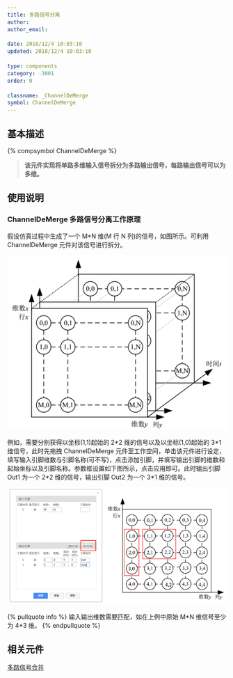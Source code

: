 ```yaml
---
title: 多路信号分离
author:
author_email:

date: 2018/12/4 10:03:10
updated: 2018/12/4 10:03:10

type: components
category: -3001
order: 0

classname: _ChannelDeMerge
symbol: ChannelDeMerge
---
```


## 基本描述

{% compsymbol ChannelDeMerge %}

> **该元件实现将单路多维输入信号拆分为多路输出信号，每路输出信号可以为多维。**

## 使用说明

### ChannelDeMerge 多路信号分离工作原理

假设仿真过程中生成了一个 M\*N 维(M 行 N 列)的信号，如图所示。可利用 ChannelDeMerge 元件对该信号进行拆分。

![信号图](comp_DeMux/M1.png)

例如，需要分别获得以坐标(1,1)起始的 2\*2 维的信号以及以坐标(1,0)起始的 3\*1 维信号，此时先拖拽 ChannelDeMerge 元件至工作空间，单击该元件进行设定，填写输入引脚维数与引脚名称(可不写)，点击添加引脚，并填写输出引脚的维数和起始坐标以及引脚名称。参数框设置如下图所示，点击应用即可。此时输出引脚 Out1 为一个 2\*2 维的信号，输出引脚 Out2 为一个 3\*1 维的信号。

![信号图1](comp_DeMux/M2.png)

{% pullquote info %}
输入输出维数需要匹配，如在上例中原始 M\*N 维信号至少为 4\*3 维。
{% endpullquote %}

## 相关元件

[多路信号合并](comp_ChannelMerge.md)
